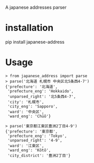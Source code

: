 A japanese addresses parser

# installation

pip install japanese-address

# Usage

    > from japanese_address import parse
    > parse('北海道 札幌市 中央区北5条西4-7')
    {'prefecture': '北海道',
     'prefecture_eng': 'Hokkaido',
     'unparsed_right': '北5条西4-7',
     'city': '札幌市',
     'city_eng': 'Sapporo',
     'ward': '中央区',
     'ward_eng': 'Chūō'}

    > parse('東京都江東区豊洲2丁目4-9')
    {'prefecture': '東京都',
     'prefecture_eng': 'Tokyo',
     'unparsed_right': '4-9',
     'ward': '江東区',
     'ward_eng': 'Kōtō',
     'city_district': '豊洲2丁目'}
